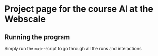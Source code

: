# Project page for the course AI at the Webscale
## Running the program
Simply run the `main`-script to go through all the runs and interactions.